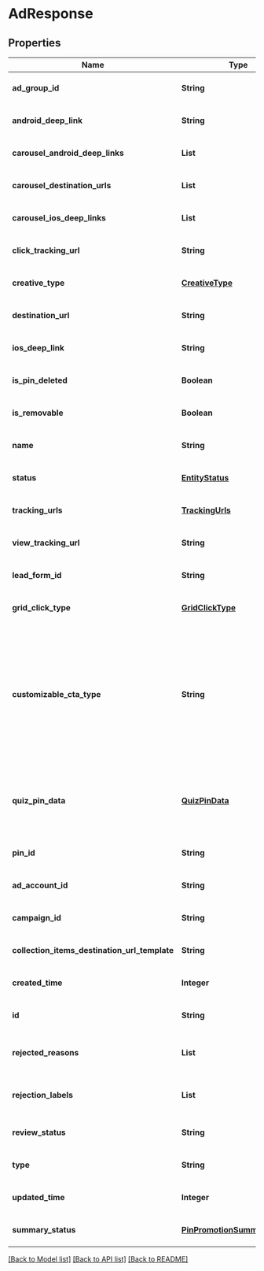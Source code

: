# AdResponse
## Properties

| Name | Type | Description | Notes |
|------------ | ------------- | ------------- | -------------|
| **ad\_group\_id** | **String** | ID of the ad group that contains the ad. | [optional] [default to null] |
| **android\_deep\_link** | **String** | Deep link URL for Android devices. | [optional] [default to null] |
| **carousel\_android\_deep\_links** | **List** | Comma-separated deep links for the carousel pin on Android. | [optional] [default to null] |
| **carousel\_destination\_urls** | **List** | Comma-separated destination URLs for the carousel pin to promote. | [optional] [default to null] |
| **carousel\_ios\_deep\_links** | **List** | Comma-separated deep links for the carousel pin on iOS. | [optional] [default to null] |
| **click\_tracking\_url** | **String** | Tracking url for the ad clicks. | [optional] [default to null] |
| **creative\_type** | [**CreativeType**](CreativeType.md) |  | [optional] [default to null] |
| **destination\_url** | **String** | Destination URL. | [optional] [default to null] |
| **ios\_deep\_link** | **String** | Deep link URL for iOS devices. | [optional] [default to null] |
| **is\_pin\_deleted** | **Boolean** | Is original pin deleted? | [optional] [default to null] |
| **is\_removable** | **Boolean** | Is pin repinnable? | [optional] [default to null] |
| **name** | **String** | Name of the ad - 255 chars max. | [optional] [default to null] |
| **status** | [**EntityStatus**](EntityStatus.md) |  | [optional] [default to null] |
| **tracking\_urls** | [**TrackingUrls**](TrackingUrls.md) |  | [optional] [default to null] |
| **view\_tracking\_url** | **String** | Tracking URL for ad impressions. | [optional] [default to null] |
| **lead\_form\_id** | **String** | Lead form ID for lead ad generation. | [optional] [default to null] |
| **grid\_click\_type** | [**GridClickType**](GridClickType.md) |  | [optional] [default to null] |
| **customizable\_cta\_type** | **String** | Select a call to action (CTA) to display below your ad. Available only for ads with direct links enabled. CTA options for consideration and conversion campaigns are LEARN_MORE, SHOP_NOW, BOOK_NOW, SIGN_UP, VISIT_SITE, BUY_NOW, GET_OFFER, ORDER_NOW, ADD_TO_CART (for conversion campaigns with add to cart conversion events only) | [optional] [default to null] |
| **quiz\_pin\_data** | [**QuizPinData**](QuizPinData.md) | Before creating a quiz ad, you must create an organic Pin using POST/Create Pin for each result in the quiz. Quiz ads cannot be saved by a Pinner. Quiz ad results can be saved. | [optional] [default to null] |
| **pin\_id** | **String** | Pin ID. | [optional] [default to null] |
| **ad\_account\_id** | **String** | The ID of the advertiser that this ad belongs to. | [optional] [default to null] |
| **campaign\_id** | **String** | ID of the ad campaign that contains this ad. | [optional] [default to null] |
| **collection\_items\_destination\_url\_template** | **String** | Destination URL template for all items within a collections drawer. | [optional] [default to null] |
| **created\_time** | **Integer** | Pin creation time. Unix timestamp in seconds. | [optional] [default to null] |
| **id** | **String** | The ID of this ad. | [optional] [default to null] |
| **rejected\_reasons** | **List** | Enum reason why the pin was rejected. Returned if &lt;code&gt;review_status&lt;/code&gt; is \&quot;REJECTED\&quot;. | [optional] [default to null] |
| **rejection\_labels** | **List** | Text reason why the pin was rejected. Returned if &lt;code&gt;review_status&lt;/code&gt; is \&quot;REJECTED\&quot;. | [optional] [default to null] |
| **review\_status** | **String** | Ad review status | [optional] [default to null] |
| **type** | **String** | Always \&quot;ad\&quot;. | [optional] [default to null] |
| **updated\_time** | **Integer** | Last update time. Unix timestamp in seconds. | [optional] [default to null] |
| **summary\_status** | [**PinPromotionSummaryStatus**](PinPromotionSummaryStatus.md) | Ad summary status | [optional] [default to null] |

[[Back to Model list]](../README.md#documentation-for-models) [[Back to API list]](../README.md#documentation-for-api-endpoints) [[Back to README]](../README.md)

